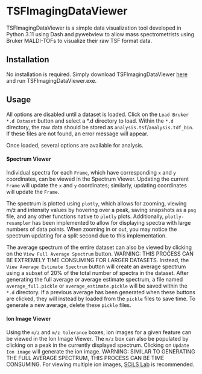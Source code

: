 # TSFImagingDataViewer
TSFImagingDataViewer is a simple data visualization tool developed in Python 3.11 using Dash and pywebview to allow 
mass spectrometrists using Bruker MALDI-TOFs to visualize their raw TSF format data.

## Installation
No installation is required. Simply download TSFImagingDataViewer [here]() and run TSFImagingDataViewer.exe.

## Usage
All options are disabled until a dataset is loaded. Click on the `Load Bruker *.d Dataset` button and select a *.d 
directory to load. Within the `*.d` directory, the raw data should be stored as `analysis.tsf`/`analysis.tdf_bin`. If 
these files are not found, an error message will appear.

Once loaded, several options are available for analysis.

#### Spectrum Viewer
Individual spectra for each `Frame`, which have corresponding `x` and `y` coordinates, can be viewed in the Spectrum 
Viewer. Updating the current `Frame` will update the `x` and `y` coordinates; similarly, updating coordinates will 
update the `Frame`.

The spectrum is plotted using `plotly`, which allows for zooming, viewing m/z and intensity values by hovering over a 
peak, saving snapshots as a `png` file, and any other functions native to `plotly` plots. Additionally, 
`plotly-resampler` has been implemented to allow for displaying spectra with large numbers of data points. When zooming 
in or out, you may notice the spectrum updating for a split second due to this implementation.

The average spectrum of the entire dataset can also be viewed by clicking on the `View Full Average Spectrum` button. 
WARNING: THIS PROCESS CAN BE EXTREMELY TIME CONSUMING FOR LARGER DATASETS. Instead, the 
`View Average Estimate Spectrum` button will create an average spectrum using a subset of 20% of the total number of 
spectra in the dataset. After generating the full average or average estimate spectrum, a file named 
`average_full.pickle` or `average_estimate.pickle` will be saved within the `*.d` directory. If a previous average has 
been generated when these buttons are clicked, they will instead by loaded from the `pickle` files to save time. To 
generate a new average, delete these `pickle` files.

#### Ion Image Viewer
Using the `m/z` and `m/z tolerance` boxes, ion images for a given feature can be viewed in the Ion Image Viewer. The 
`m/z` box can also be populated by clicking on a peak in the currently displayed spectrum. Clicking on 
`Update Ion image` will generate the ion image. WARNING: SIMILAR TO GENERATING THE FULL AVERAGE SPECTRUM, THIS PROCESS 
CAN BE TIME CONSUMING. For viewing multiple ion images, 
[SCiLS Lab](https://www.bruker.com/en/products-and-solutions/mass-spectrometry/ms-software/scils-lab.html) is 
recommended.

